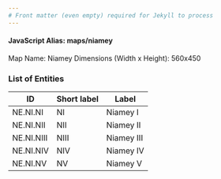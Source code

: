 ```yaml
---
# Front matter (even empty) required for Jekyll to process
---
```


#### JavaScript Alias: maps/niamey

Map Name: Niamey
Dimensions (Width x Height): 560x450

### List of Entities

| ID         | Short label | Label      |
| ---------- | ----------- | ---------- |
| NE.NI.NI   | NI          | Niamey I   |
| NE.NI.NII  | NII         | Niamey II  |
| NE.NI.NIII | NIII        | Niamey III |
| NE.NI.NIV  | NIV         | Niamey IV  |
| NE.NI.NV   | NV          | Niamey V   |
